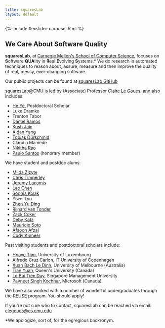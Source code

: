 ```yaml
---
title: squaresLab
layout: default
---
```

{% include flexslider-carousel.html %}

## We Care About Software Quality

**squaresLab**, at [Carnegie Mellon's School of Computer
Science](https://www.cs.cmu.edu/), focuses on **S**oftware **QUA**lity in
**R**eal **E**volving **S**ystems.* We do research in automated techniques to
reason about, assure, measure and then improve the quality of real, messy,
ever-changing software.

Our public projects can be found at [squaresLab
GitHub](https://github.com/squaresLab)

squaresLab@CMU is led by (Associate) Professor [Claire Le
Goues](https://www.clairelegoues.com), and also includes:

*   [He Ye](https://heye.me/), Postdoctoral Scholar
*   Luke Dramko
*   Trenton Tabor
*   [Daniel Ramos](https://sat.inesc-id.pt/~drr/)
*   [Kush Jain](http://www.kushjain.com)
*   [Aidan Yang](https://aidanby.github.io/)
*   [Tobias Dürschmid](https://tobiasduerschmid.github.io/)
*   Claudia Mamede
*   [Nikitha Rao](https://raonikitha.github.io/)
*   [Paulo Santos](https://pcanelas.com/about/) (honorary member)

We have student and postdoc alums:
*   [Milda Zizyte](https://vivo.brown.edu/display/mzizyte)
*   [Chris Timperley](https://www.christimperley.co.uk)
*   [Jeremy Lacomis](https://www.cs.cmu.edu/~jlacomis/)
*   [Leo Chen](https://poosomooso.github.io/)
*   [Sophia Kolak](https://sophiakolak.github.io/)
*   Yiwei Lyu
*   [Zhen Yu Ding](https://zhenyuding.com)
*   [Rijnard van Tonder](https://rijnard.com/)
*   [Zack Coker](https://zackc.github.io)
*   [Deby Katz](https://www.cs.cmu.edu/~dskatz/)
*   [Mauricio Soto](https://www.cs.cmu.edu/~msotogon/)
*   [Afsoon Afzal](https://www.cs.cmu.edu/~afsoona)
*   [Cody Kinneer](https://kinneerc.github.io)

Past visiting students and postdoctoral scholars include:
* [Hoaye Tian](https://haoyetiancoder.github.io/), University of Luxembourg
* Alfredo Cruz Carlon, IT University of Copenhagen
* [Xuan Bach Le Dinh](https://xuanbachle.github.io/), University of Melbourne (Australia)
* [Tian Yuan](https://sophiaytian.com/), Queen's University (Canada)
* [Le Bui Tien Duy](https://sites.google.com/site/lebuitienduy), Singapore
  Management University
* [Pavneet Singh Kochhar](https://kochharps.wixsite.com/pavneet), Microsoft (Canada) 

We have also worked with a number of wonderful undergraduates through the [REUSE](https://reuse.cs.cmu.edu) program.  You should apply!

If you're not sure who to contact, squaresLab can be reached via email: clegoues@cs.cmu.edu


*We apologize, sort of, for the egregious backronym.

